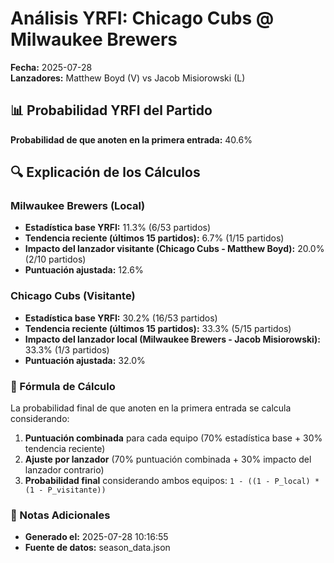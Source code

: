 # Análisis YRFI: Chicago Cubs @ Milwaukee Brewers

**Fecha:** 2025-07-28  
**Lanzadores:** Matthew Boyd (V) vs Jacob Misiorowski (L)

## 📊 Probabilidad YRFI del Partido

**Probabilidad de que anoten en la primera entrada:** 40.6%

## 🔍 Explicación de los Cálculos

### Milwaukee Brewers (Local)
- **Estadística base YRFI:** 11.3% (6/53 partidos)
- **Tendencia reciente (últimos 15 partidos):** 6.7% (1/15 partidos)
- **Impacto del lanzador visitante (Chicago Cubs - Matthew Boyd):** 20.0% (2/10 partidos)
- **Puntuación ajustada:** 12.6%

### Chicago Cubs (Visitante)
- **Estadística base YRFI:** 30.2% (16/53 partidos)
- **Tendencia reciente (últimos 15 partidos):** 33.3% (5/15 partidos)
- **Impacto del lanzador local (Milwaukee Brewers - Jacob Misiorowski):** 33.3% (1/3 partidos)
- **Puntuación ajustada:** 32.0%

### 📝 Fórmula de Cálculo

La probabilidad final de que anoten en la primera entrada se calcula considerando:
1. **Puntuación combinada** para cada equipo (70% estadística base + 30% tendencia reciente)
2. **Ajuste por lanzador** (70% puntuación combinada + 30% impacto del lanzador contrario)
3. **Probabilidad final** considerando ambos equipos: `1 - ((1 - P_local) * (1 - P_visitante))`

### 📌 Notas Adicionales

- **Generado el:** 2025-07-28 10:16:55
- **Fuente de datos:** season_data.json
